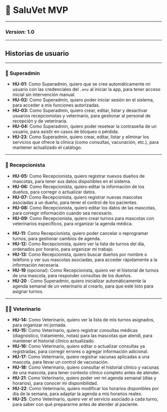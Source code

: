 # 🐾 SaluVet MVP
---

### ***Version:*** **1.0**

---

## Historias de usuario

---
### 👑 Superadmin

* **HU-01:** Como Superadmin, quiero que se cree automáticamente mi usuario con las credenciales del `.env` al iniciar la app, para tener acceso inicial sin intervención manual.
* **HU-02:** Como Superadmin, quiero poder iniciar sesión en el sistema, para acceder a mis funciones autorizadas.
* **HU-03:** Como Superadmin, quiero crear, editar, listar y desactivar usuarios recepcionistas y veterinario, para gestionar al personal de recepción y de veterinaria.
* **HU-04:** Como Superadmin, quiero poder resetear la contraseña de un usuario, para asistir en casos de bloqueo o pérdida.
* **HU-23**: Como Superadmin, quiero crear, editar, listar y eliminar los servicios que ofrece la clínica (como consultas, vacunación, etc.), para mantener actualizado el catálogo.

---

### 📅 Recepcionista

* **HU-05:** Como Recepcionista, quiero registrar nuevos dueños de mascotas, para tener sus datos disponibles en el sistema.
* **HU-06:** Como Recepcionista, quiero editar la información de los dueños, para corregir o actualizar datos.
* **HU-07:** Como Recepcionista, quiero registrar nuevas mascotas asociadas a un dueño, para tener el control de los pacientes.
* **HU-08:** Como Recepcionista, quiero editar los datos de las mascotas, para corregir información cuando sea necesario.
* **HU-09:** Como Recepcionista, quiero crear turnos para mascotas con veterinarios específicos, para organizar la agenda médica.
<!-- ahora integrada en la 09 * **HU-10:** Como Recepcionista, quiero validar que no haya solapamientos al crear un turno, para evitar errores en la planificación. -->
* **HU-11:** Como Recepcionista, quiero poder cancelar o reprogramar turnos, para gestionar cambios de agenda.
* **HU-12:** Como Recepcionista, quiero ver la lista de turnos del día, ordenados por horario, para organizar mi trabajo.
* **HU-13:** Como Recepcionista, quiero buscar dueños por nombre o teléfono y ver sus mascotas asociadas, para acceder rápidamente a la información necesaria.
* **HU-19** (opcional): Como Recepcionista, quiero ver el historial de turnos de una mascota, para responder consultas de los dueños.
* **HU-20** : Como Superadmin, quiero inicializar automáticamente la agenda semanal de un veterinario al crearlo, para que esté listo para asignar turnos.
<!-- Ahora integrada en la 09 * **HU-24**: Como Recepcionista, quiero seleccionar un servicio al crear un turno, para que el veterinario sepa qué procedimiento debe realizar. -->
---

### 👨‍⚕️ Veterinario

* **HU-14:** Como Veterinario, quiero ver la lista de mis turnos asignados, para organizar mi jornada.
* **HU-15:** Como Veterinario, quiero registrar consultas médicas (diagnóstico, tratamiento, notas) para las mascotas que atendí, para mantener el historial clínico actualizado.
* **HU-16:** Como Veterinario, quiero editar o actualizar consultas ya registradas, para corregir errores o agregar información adicional.
* **HU-17:** Como Veterinario, quiero registrar vacunas aplicadas a una mascota, para llevar un control de vacunación.
* **HU-18:** Como Veterinario, quiero consultar el historial clínico y vacunas de una mascota, para tener contexto clínico completo antes de atender.
* **HU-21**: Como Veterinario, quiero poder ver mi agenda semanal (días y horarios), para conocer mi disponibilidad.
* **HU-22**: Como Veterinario, quiero modificar los horarios disponibles por día de la semana, para adaptar la agenda a mis horarios reales.
* **HU-25**: Como Veterinario, quiero ver el servicio asociado a cada turno, para saber con qué prepararme antes de atender al paciente.